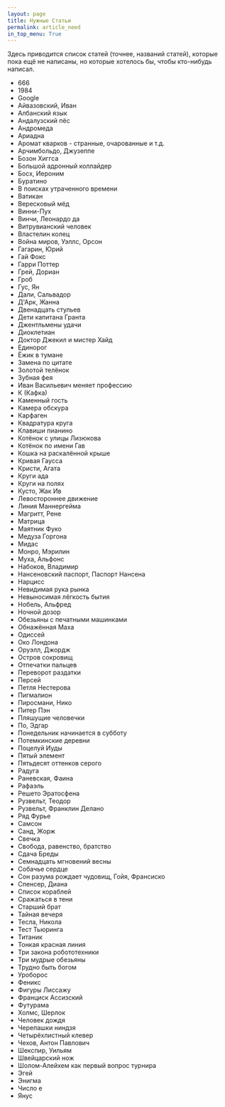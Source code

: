 ```yaml
---
layout: page
title: Нужные Статьи
permalink: article_need
in_top_menu: True
---
```


Здесь приводится список статей (точнее, названий статей), которые пока ещё не написаны, но которые хотелось бы, чтобы кто-нибудь написал.

* 666
* 1984
* Google
* Айвазовский, Иван
* Албанский язык
* Андалузский пёс
* Андромеда
* Ариадна
* Аромат кварков - странные, очарованные и т.д.
* Арчимбольдо, Джузеппе
* Бозон Хиггса
* Большой адронный коллайдер
* Босх, Иероним
* Буратино
* В поисках утраченного времени
* Ватикан
* Вересковый мёд
* Винни-Пух
* Винчи, Леонардо да
* Витрувианский человек
* Властелин колец
* Война миров, Уэллс, Орсон
* Гагарин, Юрий
* Гай Фокс
* Гарри Поттер
* Грей, Дориан
* Гроб
* Гус, Ян
* Дали, Сальвадор
* Д'Арк, Жанна
* Двенадцать стульев
* Дети капитана Гранта
* Джентльмены удачи
* Диоклетиан
* Доктор Джекил и мистер Хайд
* Единорог
* Ёжик в тумане
* Замена по цитате
* Золотой телёнок
* Зубная фея
* Иван Васильевич меняет профессию
* К (Кафка)
* Каменный гость
* Камера обскура
* Карфаген
* Квадратура круга
* Клавиши пианино
* Котёнок с улицы Лизюкова
* Котёнок по имени Гав
* Кошка на раскалённой крыше
* Кривая Гаусса
* Кристи, Агата
* Круги ада
* Круги на полях
* Кусто, Жак Ив
* Левостороннее движение
* Линия Маннергейма
* Магритт, Рене
* Матрица
* Маятник Фуко
* Медуза Горгона
* Мидас
* Монро, Мэрилин
* Муха, Альфонс
* Набоков, Владимир
* Нансеновский паспорт, Паспорт Нансена
* Нарцисс
* Невидимая рука рынка
* Невыносимая лёгкость бытия
* Нобель, Альфред
* Ночной дозор
* Обезьяны с печатными машинками
* Обнажённая Маха
* Одиссей
* Око Лондона
* Оруэлл, Джордж
* Остров сокровищ
* Отпечатки пальцев
* Переворот раздатки
* Персей
* Петля Нестерова
* Пигмалион
* Пиросмани, Нико
* Питер Пэн
* Пляшущие человечки
* По, Эдгар
* Понедельник начинается в субботу
* Потемкинские деревни
* Поцелуй Иуды
* Пятый элемент
* Пятьдесят оттенков серого
* Радуга
* Раневская, Фаина
* Рафаэль
* Решето Эратосфена
* Рузвельт, Теодор
* Рузвельт, Франклин Делано
* Ряд Фурье
* Самсон
* Санд, Жорж
* Свечка
* Свобода, равенство, братство
* Сдача Бреды
* Семнадцать мгновений весны
* Собачье сердце
* Сон разума рождает чудовищ, Гойя, Франсиско
* Спенсер, Диана
* Список кораблей
* Сражаться в тени
* Старший брат
* Тайная вечеря
* Тесла, Никола
* Тест Тьюринга
* Титаник
* Тонкая красная линия
* Три закона робототехники
* Три мудрые обезьяны
* Трудно быть богом
* Уроборос
* Феникс
* Фигуры Лиссажу
* Франциск Ассизский
* Футурама
* Холмс, Шерлок
* Человек дождя
* Черепашки ниндзя
* Четырёхлистный клевер
* Чехов, Антон Павлович
* Шекспир, Уильям
* Швейцарский нож
* Шолом-Алейхем как первый вопрос турнира
* Эгей
* Энигма
* Число e
* Янус

